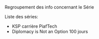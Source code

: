 
Regroupement des info concernant le Série

Liste des séries:
- KSP carrière PiafTech
-  Diplomacy is Not an Option 100 jours 